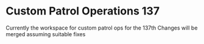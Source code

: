 # Custom Patrol Operations 137


Currently the workspace for custom patrol ops for the 137th 
Changes will be merged assuming suitable fixes
